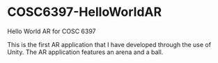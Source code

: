 # COSC6397-HelloWorldAR
Hello World AR for COSC 6397

This is the first AR application that I have developed through the use of Unity. The AR application features an arena and a ball.